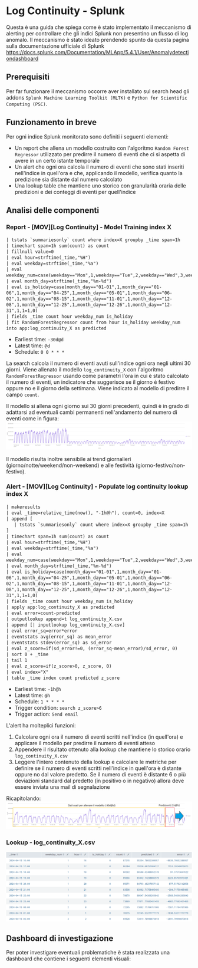 # Log Continuity - Splunk
Questa è una guida che spiega come è stato implementato il meccanismo di alerting per controllare che gli indici Splunk non presentino un flusso di log anomalo.
Il meccanismo è stato ideato prendendo spunto da questa pagina sulla documentazione ufficiale di Splunk https://docs.splunk.com/Documentation/MLApp/5.4.1/User/Anomalydetectiondashboard

## Prerequisiti
Per far funzionare il meccanismo occorre aver installato sul search head gli addons `Splunk Machine Learning Toolkit (MLTK)` e `Python for Scientific Computing (PSC)`.

## Funzionamento in breve
Per ogni indice Splunk monitorato sono definiti i seguenti elementi:

- Un report che allena un modello costruito con l'algoritmo `Random Forest Regressor` utilizzato per predirre il numero di eventi che ci si aspetta di avere in un certo istante temporale
- Un alert che ogni ora calcola il numero di eventi che sono stati inseriti nell'indice in quell'ora e che, applicando il modello, verifica quanto la predizione sia distante dal numero calcolato
- Una lookup table che mantiene uno storico con granularità oraria delle predizioni e dei conteggi di eventi per quell'indice

## Analisi delle componenti

### Report - [MOV][Log Continuity] - Model Training index X
```
| tstats `summariesonly` count where index=X groupby _time span=1h
| timechart span=1h sum(count) as count
| fillnull value=0
| eval hour=strftime(_time,"%H")
| eval weekday=strftime(_time,"%a")
| eval weekday_num=case(weekday=="Mon",1,weekday=="Tue",2,weekday=="Wed",3,weekday=="Thu",4,weekday=="Fri",5,weekday=="Sat",6,weekday=="Sun",7)
| eval month_day=strftime(_time,"%m-%d")
| eval is_holiday=case(month_day=="01-01",1,month_day=="01-06",1,month_day=="04-25",1,month_day=="05-01",1,month_day=="06-02",1,month_day=="08-15",1,month_day=="11-01",1,month_day=="12-08",1,month_day=="12-25",1,month_day=="12-26",1,month_day=="12-31",1,1=1,0)
| fields _time count hour weekday_num is_holiday
| fit RandomForestRegressor count from hour is_holiday weekday_num into app:log_continuity_X as predicted
```
- Earliest time: `-30d@d`
- Latest time: `@d`
- Schedule: `0 0 * * *`

La search calcola il numero di eventi avuti sull'indice ogni ora negli ultimi 30 giorni. Viene allenato il modello `log_continuity_X` con l'algoritmo `RandomForestRegressor` usando come parametri l'ora in cui è stato calcolato il numero di eventi, un indicatore che suggerisce se il giorno è festivo oppure no e il giorno della settimana. Viene indicato al modello di predirre il campo `count`.

Il modello si allena ogni giorno sui 30 giorni precedenti, quindi è in grado di adattarsi ad eventuali cambi permanenti nell'andamento del numero di eventi come in figura: 
![alt text](https://github.com/baltornat/log_continuity_docs/blob/main/log_continuity_log_count.png?raw=true)

Il modello risulta inoltre sensibile ai trend giornalieri (giorno/notte/weekend/non-weekend) e alle festività (giorno-festivo/non-festivo).

### Alert - [MOV][Log Continuity] - Populate log continuity lookup index X
```
| makeresults
| eval _time=relative_time(now(), "-1h@h"), count=0, index=X
| append [
   | tstats `summariesonly` count where index=X groupby _time span=1h
]
| timechart span=1h sum(count) as count 
| eval hour=strftime(_time,"%H")
| eval weekday=strftime(_time,"%a")
| eval weekday_num=case(weekday=="Mon",1,weekday=="Tue",2,weekday=="Wed",3,weekday=="Thu",4,weekday=="Fri",5,weekday=="Sat",6,weekday=="Sun",7)
| eval month_day=strftime(_time,"%m-%d")
| eval is_holiday=case(month_day=="01-01",1,month_day=="01-06",1,month_day=="04-25",1,month_day=="05-01",1,month_day=="06-02",1,month_day=="08-15",1,month_day=="11-01",1,month_day=="12-08",1,month_day=="12-25",1,month_day=="12-26",1,month_day=="12-31",1,1=1,0)
| fields _time count hour weekday_num is_holiday
| apply app:log_continuity_X as predicted
| eval error=count-predicted
| outputlookup append=t log_continuity_X.csv
| append [| inputlookup log_continuity_X.csv]
| eval error_sq=error*error
| eventstats avg(error_sq) as mean_error 
| eventstats stdev(error_sq) as sd_error 
| eval z_score=if(sd_error!=0, (error_sq-mean_error)/sd_error, 0)  
| sort 0 + _time 
| tail 1
| eval z_score=if(z_score>0, z_score, 0)
| eval index="X"
| table _time index count predicted z_score
```
- Earliest time: `-1h@h`
- Latest time: `@h`
- Schedule: `1 * * * *`
- Trigger condition: `search z_score>6`
- Trigger action: `Send email`

L'alert ha molteplici funzioni:
1. Calcolare ogni ora il numero di eventi scritti nell'indice (in quell'ora) e applicare il modello per predirre il numero di eventi atteso
2. Appendere il risultato ottenuto alla lookup che mantiene lo storico orario `log_continuity_X.csv`
3. Leggere l'intero contenuto della lookup e calcolare le metriche per definire se il numero di eventi scritti nell'indice in quell'ora è distante oppure no dal valore predetto. Se il numero di eventi è distante 6 o più deviazioni standard dal predetto (in positivo o in negativo) allora deve essere inviata una mail di segnalazione

Ricapitolando:
![alt text](https://github.com/baltornat/log_continuity_docs/blob/main/log_continuity.png?raw=true)

### Lookup - log_continuity_X.csv
![alt text](https://github.com/baltornat/log_continuity_docs/blob/main/lookup_example.png?raw=true)

## Dashboard di investigazione
Per poter investigare eventuali problematiche è stata realizzata una dashboard che contiene i seguenti elementi visuali:


